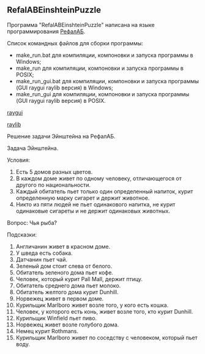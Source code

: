 RefalABEinshteinPuzzle
------------------------

Программа "RefalABEinshteinPuzzle" написана на языке программирования [РефалАБ](https://github.com/Aleksandr3Bocharov/refalab).

Список командных файлов для сборки программы:
- make_run.bat для компиляции, компоновки и запуска программы в Windows;
- make_run для компиляции, компоновки и запуска программы в POSIX;
- make_run_gui.bat для компиляции, компоновки и запуска программы (GUI raygui raylib версия) в Windows;
- make_run_gui для компиляции, компоновки и запуска программы (GUI raygui raylib версия) в POSIX.

[raygui](https://github.com/raysan5/raygui)

[raylib](https://github.com/raysan5/raylib)

Решение задачи Эйнштейна на РефалАБ.

Задача Эйнштейна.

Условия:
1. Есть 5 домов разных цветов.
2. В каждом доме живет по одному человеку, отличающегося от другого по национальности.
3. Каждый обитатель пьет только один определенный напиток, курит определенную марку сигарет и держит животное.
4. Никто из пяти людей не пьет одинакового напитка, не курит одинаковые сигареты и не держит одинаковых животных.

Вопрос: Чья рыба?

Подсказки:
1.  Англичанин живет в красном доме.
2.  У шведа есть собака.
3.  Датчанин пьет чай.
4.  Зеленый дом стоит слева от белого.
5.  Обитатель зеленого дома пьет кофе.
6.  Человек, который курит Pall Mall, держит птицу.
7.  Обитатель среднего дома пьет молоко.
8.  Обитатель желтого дома курит Dunhill.
9.  Норвежец живет в первом доме.
10. Курильщик Marlboro живет возле того, у кого есть кошка.
11. Человек, у которого есть конь, живет возле того, кто курит Dunhill.
12. Курильщик Winfield пьет пиво.
13. Норвежец живет возле голубого дома.
14. Немец курит Rothmans.
15. Курильщик Marlboro живет по соседству с человеком, который пьет воду.
